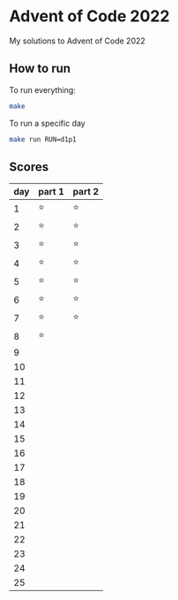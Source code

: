 # Advent of Code 2022
My solutions to Advent of Code 2022

## How to run
To run everything:
```bash
make
```
To run a specific day 
```bash
make run RUN=d1p1
```

## Scores
| day | part 1 | part 2 |
|-----|--------|--------|
| 1   | ⭐      | ⭐      |
| 2   | ⭐      | ⭐      |
| 3   | ⭐      | ⭐      |
| 4   | ⭐      | ⭐      |
| 5   | ⭐      | ⭐      |
| 6   | ⭐      | ⭐      |
| 7   | ⭐      | ⭐      |
| 8   | ⭐      |        |
| 9   |        |        |
| 10  |        |        |
| 11  |        |        |
| 12  |        |        |
| 13  |        |        |
| 14  |        |        |
| 15  |        |        |
| 16  |        |        |
| 17  |        |        |
| 18  |        |        |
| 19  |        |        |
| 20  |        |        |
| 21  |        |        |
| 22  |        |        |
| 23  |        |        |
| 24  |        |        |
| 25  |        |        |
